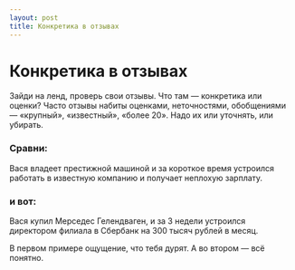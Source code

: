```yaml
---
layout: post
title: Конкретика в отзывах
---
```


# Конкретика в отзывах

Зайди на ленд, проверь свои отзывы. Что там — конкретика или оценки? Часто отзывы набиты оценками, неточностями, обобщениями — «крупный», «известный», «более 20». Надо их или уточнять, или убирать.

### Сравни:

Вася владеет престижной машиной и за короткое время устроился работать в известную компанию и получает неплохую зарплату.

### и вот:

Вася купил Мерседес Гелендваген, и за 3 недели устроился директором филиала в Сбербанк на 300 тысяч рублей в месяц.

В первом примере ощущение, что тебя дурят. А во втором — всё понятно.
